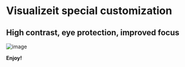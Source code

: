 # Visualizeit special customization

## High contrast, eye protection, improved focus
![image](https://user-images.githubusercontent.com/61679509/176189035-b9bf2a93-dd50-44d7-ae6e-f139453985c3.png)

**Enjoy!**
